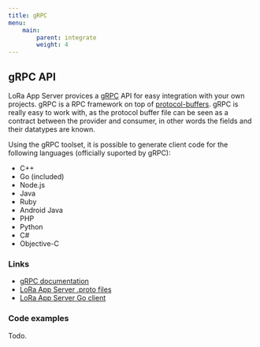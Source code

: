 ```yaml
---
title: gRPC
menu:
    main:
        parent: integrate
        weight: 4
---
```


## gRPC API

LoRa App Server provices a [gRPC](http://www.grpc.io/) API for easy integration
with your own projects. gRPC is a RPC framework on top of [protocol-buffers](https://developers.google.com/protocol-buffers/).
gRPC is really easy to work with, as the protocol buffer file can be seen as
a contract between the provider and consumer, in other words the fields and
their datatypes are known. 

Using the gRPC toolset, it is possible to generate client code for the following
languages (officially suported by gRPC):

* C++
* Go (included)
* Node.js
* Java
* Ruby
* Android Java
* PHP
* Python
* C#
* Objective-C

### Links

* [gRPC documentation](http://www.grpc.io/)
* [LoRa App Server .proto files](https://github.com/brocaar/lora-app-server/tree/master/api)
* [LoRa App Server Go client](https://godoc.org/github.com/brocaar/lora-app-server/api)

### Code examples

Todo.
